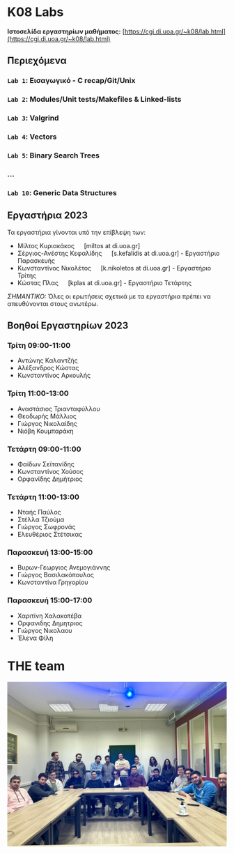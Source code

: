 # K08 Labs

__Ιστοσελίδα εργαστηρίων μαθήματος:__ [https://cgi.di.uoa.gr/~k08/lab.html](https://cgi.di.uoa.gr/~k08/lab.html)


## Περιεχόμενα

### `Lab 1`: Εισαγωγικό - C recap/Git/Unix


### `Lab 2`: Modules/Unit  tests/Makefiles & Linked-lists


### `Lab 3`: Valgrind


### `Lab 4`: Vectors


### `Lab 5`: Binary Search Trees

### ...

### `Lab 10`: Generic Data Structures

## Εργαστήρια 2023

Τα εργαστήρια γίνονται υπό την επίβλεψη των:
- Μίλτος Κυριακάκος   [miltos at di.uoa.gr]
- Σέργιος-Ανέστης Κεφαλίδης   [s.kefalidis at di.uoa.gr] - Εργαστήριο Παρασκευής
- Κωνσταντίνος Νικολέτος   [k.nikoletos at di.uoa.gr] - Εργαστήριο Τρίτης
- Κώστας Πλας   [kplas at di.uoa.gr] - Εργαστήριο Τετάρτης

*ΣΗΜΑΝΤΙΚΟ:* Όλες οι ερωτήσεις σχετικά με τα εργαστήρια πρέπει να απευθύνονται στους ανωτέρω.

## Βοηθοί Εργαστηρίων 2023

### Τρίτη 09:00-11:00

- Αντώνης Καλαντζής
- Αλέξανδρος Κώστας
- Κωνσταντίνος Αρκουλής

### Τρίτη 11:00-13:00

- Αναστάσιος Τριανταφύλλου
- Θεοδωρής Μάλλιος
- Γιώργος Νικολαίδης
- Νιόβη Κουμπαράκη 

### Τετάρτη 09:00-11:00

- Φαίδων Σεϊτανίδης
- Κωνσταντίνος Χούσος
- Oρφανίδης Δημήτριος

### Τετάρτη 11:00-13:00

- Νταής Παύλος
- Στέλλα Τζιούμα
- Γιώργος Σωφρονάς
- Ελευθέριος Στέτσικας

### Παρασκευή 13:00-15:00

- Βυρων-Γεωργιος Ανεμογιάννης 
- Γιώργος Βασιλακόπουλος
- Κωνσταντίνα Γρηγορίου 

### Παρασκευή 15:00-17:00

- Χαριτίνη Χαλακατέβα 
- Oρφανιδης Δημητριος
- Γιώργος Νικολαου
- Έλενα Φίλη

# THE team

![](../docs/k08-2023.jpg)
